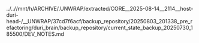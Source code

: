 ../..//mnt/h/ARCHIVE/.UNWRAP/extracted/CORE__2025-08-14__2114__host-duri-head-/__UNWRAP/37cd7f6acf/backup_repository/20250803_201338_pre_refactoring/duri_brain/backup_repository/current_state_backup_20250730_185500/DEV_NOTES.md
